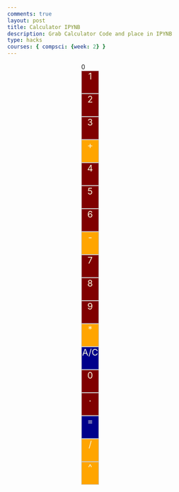 ```yaml
---
comments: true
layout: post
title: Calculator IPYNB
description: Grab Calculator Code and place in IPYNB
type: hacks
courses: { compsci: {week: 2} }
---
```


<html lang="en">
<head>
    <meta charset="UTF-8">
    <meta name="viewport" content="width=device-width, initial-scale=1.0">
    <title>Calculator MD</title>
    <style>
        /* Basic styling to center the content */
        body {
            display: flex;
            flex-direction: column;
            align-items: center;
            height: 100vh;
            margin: 0;
        }
        #calculator-container {
            display: grid;
            grid-template-columns: repeat(4, 1fr);
            grid-gap: 5px;
            max-width: 250px; /* Adjust as needed */
        }
        /* Styles for calculator buttons */
        .calculator-number,
        .calculator-operation,
        .calculator-clear,
        .calculator-equals {
            width: 100%;
            height: 50px;
            font-size: 20px;
            text-align: center;
            cursor: pointer;
            border: 1px solid #ccc;
            background-color: #f0f0f0; /* Default background color */
            color: #333; /* Default text color */
        }
        /* Styles for specific button types */
        .calculator-number {
            background-color: #800000; /* Green for numbers */
            color: beige;
        }
        .calculator-operation {
            background-color: #FFA500; /* Orange for operations */
            color: beige;
        }
        .calculator-clear,
        .calculator-equals {
            background-color: #00008B; /* Blue for clear and equals buttons */
          color: beige;
        }
</style>


<!-- Add a containter for the animation -->
  <div id="animation">
  <div class="calculator-container">
<!-- Add a containter for the animation -->
  <div id="animation">
  <div class="calculator-container">
    <!--result-->
    <div class="calculator-output" id="output">0</div>
    <!--row 1-->
    <div class="calculator-number">1</div>
    <div class="calculator-number">2</div>
    <div class="calculator-number">3</div>
    <div class="calculator-operation">+</div>
    <!--row 2-->
    <div class="calculator-number">4</div>
    <div class="calculator-number">5</div>
    <div class="calculator-number">6</div>
    <div class="calculator-operation">-</div>
    <!--row 3-->
    <div class="calculator-number">7</div>
    <div class="calculator-number">8</div>
    <div class="calculator-number">9</div>
    <div class="calculator-operation">*</div>
    <!--row 4-->
    <div class="calculator-clear">A/C</div>
    <div class="calculator-number">0</div>
    <div class="calculator-number">.</div>
    <div class="calculator-equals">=</div>
    <!--row 5-->
    <div class="calculator-operation">/</div>
    <div class="calculator-operation">^</div>

  </div>
</div>

<!-- JavaScript (JS) implementation of the calculator. -->
<script>
  // initialize important variables to manage calculations
  var firstNumber = null;
  var operator = null;
  var nextReady = true;
  // build objects containing key elements
  const output = document.getElementById("output");
  const numbers = document.querySelectorAll(".calculator-number");
  const operations = document.querySelectorAll(".calculator-operation");
  const clear = document.querySelectorAll(".calculator-clear");
  const equals = document.querySelectorAll(".calculator-equals");
  // Number buttons listener
  numbers.forEach(button => {
    button.addEventListener("click", function() {
      number(button.textContent);
    });
  });
  // Number action
  function number (value) { // function to input numbers into the calculator
      if (value != ".") {
          if (nextReady == true) { // nextReady is used to tell the computer when the user is going to input a completely new number
              output.innerHTML = value;
              if (value != "0") { // if statement to ensure that there are no multiple leading zeroes
                  nextReady = false;
              }
          } else {
              output.innerHTML = output.innerHTML + value; // concatenation is used to add the numbers to the end of the input
          }
      } else { // special case for adding a decimal; can't have two decimals
          if (output.innerHTML.indexOf(".") == -1) {
              output.innerHTML = output.innerHTML + value;
              nextReady = false;
          }
      }
  }
  // Operation buttons listener
  operations.forEach(button => {
    button.addEventListener("click", function() {
      operation(button.textContent);
    });
  });
  // Operator action
  function operation (choice) { // function to input operations into the calculator
      if (firstNumber == null) { // once the operation is chosen, the displayed number is stored into the variable firstNumber
          firstNumber = parseInt(output.innerHTML);
          nextReady = true;
          operator = choice;
          return; // exits function
      }
      // occurs if there is already a number stored in the calculator
      firstNumber = calculate(firstNumber, parseFloat(output.innerHTML)); 
      operator = choice;
      output.innerHTML = firstNumber.toString();
      nextReady = true;
  }
  // Calculator
  function calculate (first, second) { // function to calculate the result of the equation
      let result = 0;
      switch (operator) {
          case "+":
              result = first + second;
              break;
          case "-":
              result = first - second;
              break;
          case "*":
              result = first * second;
              break;
          case "/":
              result = first / second;
              break;
          case "^":
              result = first ^ second;
              break;
          default: 
              break;
      }
      return result;
  }
  // Equals button listener
  equals.forEach(button => {
    button.addEventListener("click", function() {
      equal();
    });
  });
  // Equal action
  function equal () { // function used when the equals button is clicked; calculates equation and displays it
      firstNumber = calculate(firstNumber, parseFloat(output.innerHTML));
      output.innerHTML = firstNumber.toString();
      nextReady = true;
  }
  // Clear button listener
  clear.forEach(button => {
    button.addEventListener("click", function() {
      clearCalc();
    });
  });
  // A/C action
  function clearCalc () { // clears calculator
      firstNumber = null;
      output.innerHTML = "0";
      nextReady = true;
  }
    function square()
            if (firstNumber != null) {
                const result = calculate(parseFloat(output.innerHTML), 2); // Square the current number
                output.innerHTML = result.toString();
                firstNumber = result;
                nextReady = true;
            }
</script>
<!-- 
Vanta animations just for fun, load JS onto the page
-->
<script src="{{site.baseurl}}/assets/js/three.r119.min.js"></script>
<script src="{{site.baseurl}}/assets/js/vanta.halo.min.js"></script>
<script src="{{site.baseurl}}/assets/js/vanta.birds.min.js"></script>
<script src="{{site.baseurl}}/assets/js/vanta.net.min.js"></script>
<script src="{{site.baseurl}}/assets/js/vanta.rings.min.js"></script>
<script>
// setup vanta scripts as functions
var vantaInstances = {
  halo: VANTA.HALO,
  birds: VANTA.BIRDS,
  net: VANTA.NET,
  rings: VANTA.RINGS
};
// obtain a random vanta function
var vantaInstance = vantaInstances[Object.keys(vantaInstances)[Math.floor(Math.random() * Object.keys(vantaInstances).length)]];
// run the animation
vantaInstance({
  el: "#animation",
  mouseControls: true,
  touchControls: true,
  gyroControls: false
});
</script>